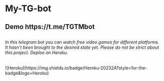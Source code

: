 # My-TG-bot
<h2 aling="center"> Demo https://t.me/TGTMbot <h2>

  <h6> In this telegram bot you can watch free video games for different platforms. It hasn't been brought to the desired state yet. Please do not be strict about this project. Deploe on Heroku.</h6>  
  ![Heroku](https://img.shields.io/badge/Heroku-20232A?style=for-the-badge&logo=Heroku)
